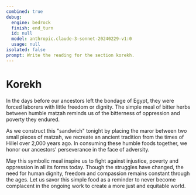 ```yaml
---
combined: true
debug:
  engine: bedrock
  finish: end_turn
  id: null
  model: anthropic.claude-3-sonnet-20240229-v1:0
  usage: null
isolated: false
prompt: Write the reading for the section korekh.
---
```


# Korekh

In the days before our ancestors left the bondage of Egypt, they were forced laborers with little freedom or dignity. The simple meal of bitter herbs between humble matzah reminds us of the bitterness of oppression and poverty they endured.

As we construct this "sandwich" tonight by placing the maror between two small pieces of matzah, we recreate an ancient tradition from the times of Hillel over 2,000 years ago. In consuming these humble foods together, we honor our ancestors' perseverance in the face of adversity.

May this symbolic meal inspire us to fight against injustice, poverty and oppression in all its forms today. Though the struggles have changed, the need for human dignity, freedom and compassion remains constant through the ages. Let us savor this simple food as a reminder to never become complacent in the ongoing work to create a more just and equitable world.
